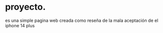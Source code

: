 # proyecto.
es una simple pagina web creada como reseña de la mala aceptación de el iphone 14 plus 
